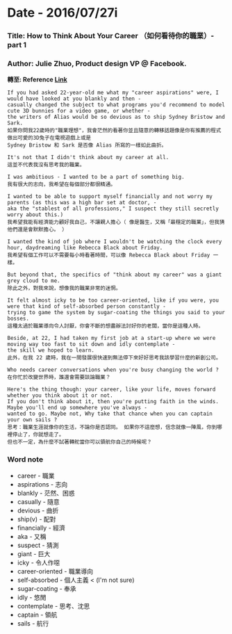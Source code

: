 # Date - 2016/07/27i

### Title: How to Think About Your Career （如何看待你的職業）- part 1

### Author: Julie Zhuo, Product design VP @ Facebook.


**轉至: Reference [Link](https://medium.com/@joulee/how-to-think-about-your-career-abf5300eba08#.ylu2e44kh)**

```
If you had asked 22-year-old me what my "career aspirations" were, I would have looked at you blankly and then -
casually changed the subject to what programs you'd recommend to model cute 3D bunnies for a video game, or whether -
the writers of Alias would be so devious as to ship Sydney Bristow and Sark.
如果你問我22歲時的"職業理想"，我會茫然的看著你並且隨意的轉移話題像是你有推薦的程式做出可愛的3D兔子在電視遊戲上或是
Sydney Bristow 和 Sark 是否像 Alias 所寫的一樣如此曲折。

It's not that I didn't think about my career at all.
這並不代表我沒有思考我的職業。

I was ambitious - I wanted to be a part of something big.
我有很大的志向，我希望在每個部分都很精通。

I wanted to be able to support myself financially and not worry my parents (as this was a high bar set at doctor, -
aka the "stablest of all professions," I suspect they still secretly worry about this.)
我希望我能有經濟能力顧好我自己，不讓親人擔心（ 像是醫生，又稱「最穩定的職業」，但我猜他們還是會默默擔心。 ）

I wanted the kind of job where I wouldn't be watching the clock every hour, daydreaming like Rebecca Black about Friday.
我希望有個工作可以不需要每小時看著時間，可以像 Rebecca Black about Friday 一樣。

But beyond that, the specifics of "think about my career" was a giant grey cloud to me.
除此之外，對我來說，想像我的職業非常的迷惘。

It felt almost icky to be too career-oriented, like if you were, you were that kind of self-absorbed person constantly -
trying to game the system by sugar-coating the things you said to your bosses.
這種太過於職業導向令人討厭，你會不斷的想盡辦法討好你的老闆，當你是這種人時。

Beside, at 22, I had taken my first job at a start-up where we were moving way too fast to sit down and idly contemplate -
the skill we hoped to learn.
此外，在我 22 歲時，我在一間發展很快速到無法停下來好好思考我該學習什麼的新創公司。

Who needs career conversations when you're busy changing the world ?
在你忙於改變世界時，誰還會需要談論職業？

Here's the thing though: your career, like your life, moves forward whether you think about it or not.
If you don't think about it, then you're putting faith in the winds. Maybe you'll end up somewhere you've always -
wanted to go. Maybe not, Why take that chance when you can captain your own sails ?
思考：職業生涯就像你的生活，不論你是否認同。 如果你不這麼想，信念就像一陣風，你到哪裡停止了，你就想走了。
但也不一定，為什麼不試著轉舵當你可以領航你自己的時候呢？
```

### Word note

* career - 職業
* aspirations - 志向
* blankly - 茫然、困惑
* casually - 隨意
* devious - 曲折
* ship(v) - 配對
* financially - 經濟
* aka - 又稱
* suspect - 猜測
* giant - 巨大
* icky - 令人作噁
* career-oriented - 職業導向
* self-absorbed - 個人主義 < (I'm not sure)
* sugar-coating - 奉承
* idly - 悠閒
* contemplate - 思考、沈思
* captain - 領航
* sails - 航行
